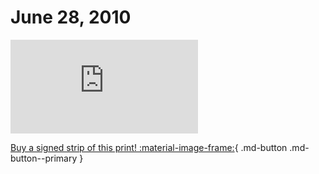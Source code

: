 # June 28, 2010

![](https://www.achewood.com/comic.php?date=06282010)

[Buy a signed strip of this print! :material-image-frame:](https://achewood-holiday-pop-up.myshopify.com/products/strip#06282010){ .md-button .md-button--primary }
